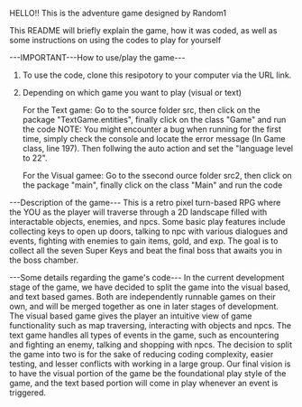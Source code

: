 HELLO!! This is the adventure game designed by Random1

This README will briefly explain the game, how it was coded, as well as some instructions on using the codes to play for yourself

---IMPORTANT---How to use/play the game---
1. To use the code, clone this resipotory to your computer via the URL link.

2. Depending on which game you want to play (visual or text)

   For the Text game: Go to the source folder src, then click on the package "TextGame.entities", finally click on the class "Game" and run the code
   NOTE: You might encounter a bug when running for the first time, simply check the console and locate the error message (In Game class, line 197).
   Then follwing the auto action and set the "language level to 22".

   For the Visual gamee: Go to the ssecond ource folder src2, then click on the package "main", finally click on the class "Main" and run the code

---Description of the game---
This is a retro pixel turn-based RPG where the YOU as the player will traverse through a 2D landscape filled with interactable objects, enemies, and npcs. 
Some basic play features include collecting keys to open up doors, talking to npc with various dialogues and events, fighting with enemies to gain
items, gold, and exp. The goal is to collect all the seven Super Keys and beat the final boss that awaits you in the boss chamber.

---Some details regarding the game's code---
In the current development stage of the game, we have decided to split the game into the visual based, and text based games. Both are independently runnable
games on their own, and will be merged together as one in later stages of development. The visual based game gives the player an intuitive view of game functionality
such as map traversing, interacting with objects and npcs. The text game handles all types of events in the game, such as encountering and fighting an enemy, talking 
and shopping with npcs. The decision to split the game into two is for the sake of reducing coding complexity, easier testing, and lesser conflicts with working
in a large group. Our final vision is to have the visual portion of the game be the foundational play style of the game, and the text based portion will come in play
whenever an event is triggered. 




